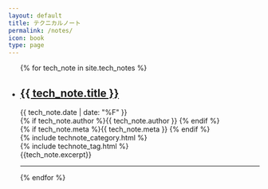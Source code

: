 ```yaml
---
layout: default
title: テクニカルノート
permalink: /notes/
icon: book
type: page
---
```

<ul>
{% for tech_note in site.tech_notes %}
<li>
  <h2>
    <a class="post-link" href="{{ tech_note.url | prepend: site.baseurl }}">{{ tech_note.title }}</a>
  </h2>
  <div class="label">
    <div class="label-card">
      <i class="fa fa-calendar"></i>{{ tech_note.date | date: "%F" }}
    </div>
    <div class="label-card">
    {% if tech_note.author %}<i class="fa fa-user"></i>{{ tech_note.author }}
    {% endif %}
    </div>
    <div class="label-card">
      {% if tech_note.meta %}<i class="fa fa-key"></i>{{ tech_note.meta }}  {% endif %}
    </div>
    <div class="label-card">
      {% include technote_category.html %}
    </div>
    <div class="label-card">
      {% include technote_tag.html %}
    </div>
  </div> 
  <div class="excerpt">
    {{tech_note.excerpt}}
  </div>
  <hr>
</li>
{% endfor %}
</ul>
